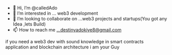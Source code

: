 - 👋 Hi, I’m @calledAdo
- 👀 I’m interested in ... web3 development
- 💞️ I’m looking to collaborate on ...web3 projects and startups(You got any Idea ,lets Build)
- 📫 How to reach me ...destinyadokiye8@gmail.com

if you need a web3 dev with sound knowledge in smart contracts application and blockchain architecture 
i am your Guy
